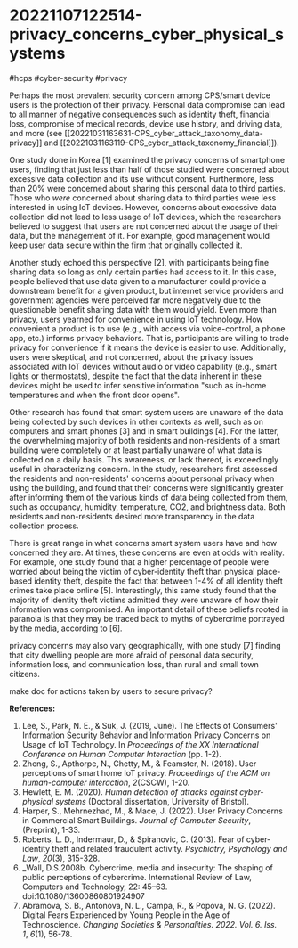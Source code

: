 # 20221107122514-privacy_concerns_cyber_physical_systems
#hcps #cyber-security #privacy

Perhaps the most prevalent security concern among CPS/smart device users is the protection of their privacy. Personal data compromise can lead to all manner of negative consequences such as identity theft, financial loss, compromise of medical records, device use history, and driving data, and more (see [[20221031163631-CPS_cyber_attack_taxonomy_data-privacy]] and [[20221031163119-CPS_cyber_attack_taxonomy_financial]]).

One study done in Korea [1] examined the privacy concerns of smartphone users, finding that just less than half of those studied were concerned about excessive data collection and its use without consent. Furthermore, less than 20% were concerned about sharing this personal data to third parties. Those who *were* concerned about sharing data to third parties were less interested in using IoT devices. However, concerns about excessive data collection did not lead to less usage of IoT devices, which the researchers believed to suggest that users are not concerned about the usage of their data, but the management of it. For example, good management would keep user data secure within the firm that originally collected it.

Another study echoed this perspective [2], with participants being fine sharing data so long as only certain parties had access to it. In this case, people believed that use data given to a manufacturer could provide a downstream benefit for a given product, but internet service providers and government agencies were perceived far more negatively due to the questionable benefit sharing data with them would yield. Even more than privacy, users yearned for convenience in using IoT technology. How convenient a product is to use (e.g., with access via voice-control, a phone app, etc.) informs privacy behaviors. That is, participants are willing to trade privacy for convenience if it means the device is easier to use. Additionally, users were skeptical, and not concerned, about the privacy issues associated with IoT devices without audio or video capability (e.g., smart lights or thermostats), despite the fact that the data inherent in these devices might be used to infer sensitive information "such as in-home temperatures and when the front door opens".

Other research has found that smart system users are unaware of the data being collected by such devices in other contexts as well, such as on computers and smart phones [3] and in smart buildings [4]. For the latter, the overwhelming majority of both residents and non-residents of a smart building were completely or at least partially unaware of what  data is collected on a daily basis. This awareness, or lack thereof, is exceedingly useful in characterizing concern. In the study, researchers first assessed the residents and non-residents' concerns about personal privacy when using the building, and found that their concerns were significantly greater after informing them of the various kinds of data being collected from them, such as occupancy, humidity, temperature, CO2, and brightness data. Both residents and non-residents desired more transparency in the data collection process.

There is great range in what concerns smart system users have and how concerned they are. At times, these concerns are even at odds with reality. For example, one study found that a higher percentage of people were worried about  being the victim of cyber-identity theft than physical place-based identity theft, despite the fact that between 1-4% of all identity theft crimes take place online [5]. Interestingly, this same study found that the majority of identity theft victims admitted they were unaware of how their information was compromised. An important detail of these beliefs rooted in paranoia is that they may be traced back to myths of cybercrime portrayed by the media, according to [6].

privacy concerns may also vary geographically, with one study [7] finding that city dwelling people are more afraid of personal data security, information loss, and communication loss, than rural and small town citizens.

make doc for actions taken by users to secure privacy?

**References:**
1. Lee, S., Park, N. E., & Suk, J. (2019, June). The Effects of Consumers' Information Security Behavior and Information Privacy Concerns on Usage of IoT Technology. In _Proceedings of the XX International Conference on Human Computer Interaction_ (pp. 1-2).
2. Zheng, S., Apthorpe, N., Chetty, M., & Feamster, N. (2018). User perceptions of smart home IoT privacy. _Proceedings of the ACM on human-computer interaction_, _2_(CSCW), 1-20.
3. Hewlett, E. M. (2020). _Human detection of attacks against cyber-physical systems_ (Doctoral dissertation, University of Bristol).
4. Harper, S., Mehrnezhad, M., & Mace, J. (2022). User Privacy Concerns in Commercial Smart Buildings. _Journal of Computer Security_, (Preprint), 1-33.
5. Roberts, L. D., Indermaur, D., & Spiranovic, C. (2013). Fear of cyber-identity theft and related fraudulent activity. _Psychiatry, Psychology and Law_, _20_(3), 315-328.
6. _Wall, D.S.2008b. Cybercrime, media and insecurity: The shaping of public perceptions of cybercrime. International Review of Law, Computers and Technology, 22: 45–63. doi:10.1080/13600860801924907
7. Abramova, S. B., Antonova, N. L., Campa, R., & Popova, N. G. (2022). Digital Fears Experienced by Young People in the Age of Technoscience. _Changing Societies & Personalities. 2022. Vol. 6. Iss. 1_, _6_(1), 56-78.